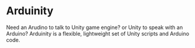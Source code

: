 Arduinity
=========

Need an Arudino to talk to Unity game engine? or Unity to speak with an Arduino? Arduinity is a flexible, lightweight set of Unity scripts and Arduino code.